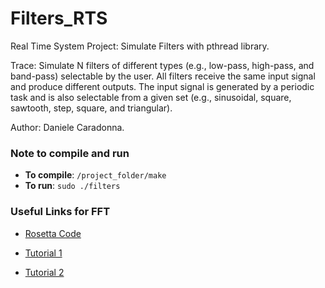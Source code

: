 # Filters_RTS
Real Time System Project: Simulate Filters with pthread library.

Trace: Simulate N filters of different types (e.g., low-pass, high-pass, and band-pass) selectable by
the user. All filters receive the same input signal and produce different outputs. The input signal is
generated by a periodic task and is also selectable from a given set (e.g., sinusoidal, square,
sawtooth, step, square, and triangular).

Author: Daniele Caradonna.

### Note to compile and run
- **To compile**: `/project_folder/make`
- **To run**: `sudo ./filters`

### Useful Links for FFT

- [Rosetta Code](https://rosettacode.org/wiki/Fast_Fourier_transform#C)

- [Tutorial 1](https://www.codeproject.com/Articles/9388/How-to-implement-the-FFT-algorithm)

- [Tutorial 2](https://www.nti-audio.com/en/support/know-how/fast-fourier-transform-fft)